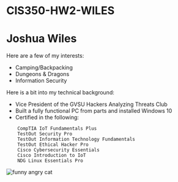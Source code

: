 # CIS350-HW2-WILES
# Joshua Wiles

Here are a few of my interests:
- Camping/Backpacking
- Dungeons & Dragons
- Information Security

Here is a bit into my technical background:
- Vice President of the GVSU Hackers Analyzing Threats Club
- Built a fully functional PC from parts and installed Windows 10
- Certified in the following:
```
    CompTIA IoT Fundamentals Plus
    TestOut Security Pro
    TestOut Information Technology Fundamentals
    TestOut Ethical Hacker Pro
    Cisco Cybersecurity Essentials
    Cisco Introduction to IoT
    NDG Linux Essentials Pro
```

![funny angry cat](./56a614261d423da1825452363174c685.gif)

